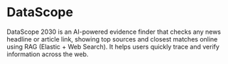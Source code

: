 # DataScope
DataScope 2030 is an AI-powered evidence finder that checks any news headline or article link, showing top sources and closest matches online using RAG (Elastic + Web Search). It helps users quickly trace and verify information across the web.
